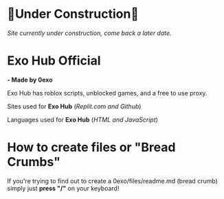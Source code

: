 # 🚧Under Construction🚧

*Site currently under construction, come back a later date.*




# Exo Hub Official

**- Made by 0exo**

Exo Hub has roblox scripts, unblocked games, and a free to use proxy.


Sites used for **Exo Hub** (*Replit.com and Github*)

Languages used for **Exo Hub** (*HTML and JavaScript*)

# How to create files or "Bread Crumbs"

If you're trying to find out to create a 0exo/files/readme.md (bread crumb) simply just **press "/"** on your keyboard!
